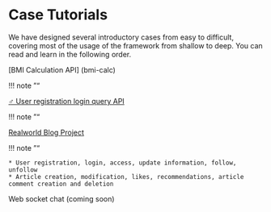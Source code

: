 # Case Tutorials

We have designed several introductory cases from easy to difficult, covering most of the usage of the framework from shallow to deep. You can read and learn in the following order.

[BMI Calculation API] (bmi-calc)

!!! note ”“


[ ♂ User registration login query API ](user-auth)

!!! note ”“

[ Realworld Blog Project ](realworld-blog)

!!! note ”“
	
	* User registration, login, access, update information, follow, unfollow
	* Article creation, modification, likes, recommendations, article comment creation and deletion

Web socket chat (coming soon)
